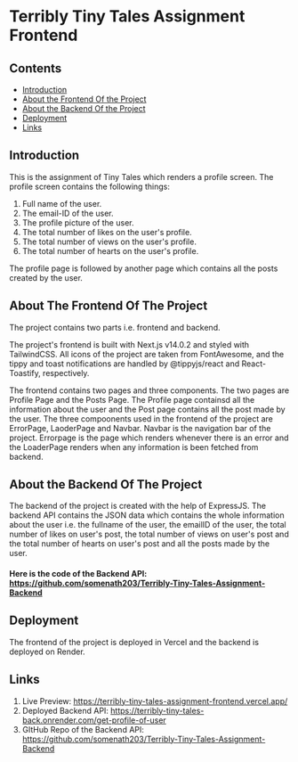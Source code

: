 # Terribly Tiny Tales Assignment Frontend

## Contents

- [Introduction](#Introduction)
- [About the Frontend Of the Project](#About-The-Frontend-Of-The-Project)
- [About the Backend Of the Project](#About-The-Backend-Of-The-Project)
- [Deployment](#Deployment)
- [Links](#Links)

## Introduction
This is the assignment of Tiny Tales which renders a profile screen. The profile screen contains the following things:
01) Full name of the user.
02) The email-ID of the user.
03) The profile picture of the user.
04) The total number of likes on the user's profile.
05) The total number of views on the user's profile.
06) The total number of hearts on the user's profile.

The profile page is followed by another page which contains all the posts created by the user.

## About The Frontend Of The Project
The project contains two parts i.e. frontend and backend. 

The project's frontend is built with Next.js v14.0.2 and styled with TailwindCSS. All icons of the project are taken from FontAwesome, and the tippy and toast notifications are handled by @tippyjs/react and React-Toastify, respectively.

The frontend contains two pages and three components. The two pages are Profile Page and the Posts Page. The Profile page containsd all the information about the user and the Post page contains all the post made by the user. The three compoonents used in the frontend of the project are ErrorPage, LaoderPage and Navbar. Navbar is the navigation bar of the project. Errorpage is the page which renders whenever there is an error and the LoaderPage renders when any information is been fetched from backend.

## About the Backend Of The Project
The backend of the project is created with the help of ExpressJS. The backend API contains the JSON data which contains the whole information about the user i.e. the fullname of the user, the emailID of the user, the total number of likes on user's post, the total number of views on user's post and the total number of hearts on user's post and all the posts made by the user.

#### Here is the code of the Backend API: https://github.com/somenath203/Terribly-Tiny-Tales-Assignment-Backend

## Deployment
The frontend of the project is deployed in Vercel and the backend is deployed on Render.

## Links

01) Live Preview: https://terribly-tiny-tales-assignment-frontend.vercel.app/
02) Deployed Backend API: https://terribly-tiny-tales-back.onrender.com/get-profile-of-user
03) GItHub Repo of the Backend API: https://github.com/somenath203/Terribly-Tiny-Tales-Assignment-Backend
